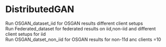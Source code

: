 # DistributedGAN
Run OSGAN_dataset_iid for OSGAN results different client setups
<br/>
Run Federated_dataset for federated results on iid,non-iid and different client setups for iid
<br/>
Run OSGAN_datset_non_iid for OSGAN results for non-11d anc clients =10
